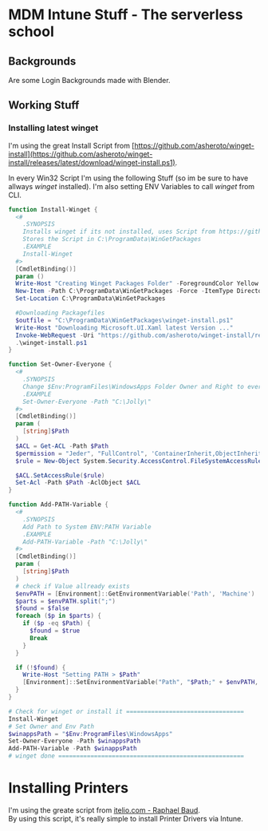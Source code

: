 # MDM Intune Stuff - The serverless school

## Backgrounds

Are some Login Backgrounds made with Blender.

## Working Stuff

### Installing latest winget

I'm using the great Install Script from [https://github.com/asheroto/winget-install](https://github.com/asheroto/winget-install/releases/latest/download/winget-install.ps1).

In every Win32 Script I'm using the following Stuff (so im be sure to have allways _winget_ installed).
I'm also setting ENV Variables to call _winget_ from CLI.

```Powershell
function Install-Winget {
  <#
    .SYNOPSIS
    Installs winget if its not installed, uses Script from https://github.com/asheroto/winget-install/releases/latest/download/winget-install.ps1.
    Stores the Script in C:\ProgramData\WinGetPackages
    .EXAMPLE
    Install-Winget
  #>
  [CmdletBinding()]
  param ()
  Write-Host "Creating Winget Packages Folder" -ForegroundColor Yellow
  New-Item -Path C:\ProgramData\WinGetPackages -Force -ItemType Directory | Out-Null
  Set-Location C:\ProgramData\WinGetPackages

  #Downloading Packagefiles
  $outfile = "C:\ProgramData\WinGetPackages\winget-install.ps1"
  Write-Host "Downloading Microsoft.UI.Xaml latest Version ..."
  Invoke-WebRequest -Uri "https://github.com/asheroto/winget-install/releases/latest/download/winget-install.ps1" -OutFile $outfile -UseBasicParsing
  .\winget-install.ps1
}

function Set-Owner-Everyone {
  <#
    .SYNOPSIS
    Change $Env:ProgramFiles\WindowsApps Folder Owner and Right to everyone
    .EXAMPLE
    Set-Owner-Everyone -Path "C:\Jolly\"
  #>
  [CmdletBinding()]
  param (
    [string]$Path
  )
  $ACL = Get-ACL -Path $Path
  $permission = "Jeder", "FullControl", 'ContainerInherit,ObjectInherit', 'None', 'Allow'
  $rule = New-Object System.Security.AccessControl.FileSystemAccessRule $permission

  $ACL.SetAccessRule($rule)
  Set-Acl -Path $Path -AclObject $ACL
}

function Add-PATH-Variable {
  <#
    .SYNOPSIS
    Add Path to System ENV:PATH Variable
    .EXAMPLE
    Add-PATH-Variable -Path "C:\Jolly\"
  #>
  [CmdletBinding()]
  param (
    [string]$Path
  )
  # check if Value allready exists
  $envPATH = [Environment]::GetEnvironmentVariable('Path', 'Machine')
  $parts = $envPATH.split(";")
  $found = $false
  foreach ($p in $parts) {
    if ($p -eq $Path) {
      $found = $true
      Break
    }
  }

  if (!$found) {
    Write-Host "Setting PATH > $Path"
    [Environment]::SetEnvironmentVariable("Path", "$Path;" + $envPATH, [EnvironmentVariableTarget]::Machine)
  }
}

# Check for winget or install it =================================
Install-Winget
# Set Owner and Env Path
$winappsPath = "$Env:ProgramFiles\WindowsApps"
Set-Owner-Everyone -Path $winappsPath
Add-PATH-Variable -Path $winappsPath
# winget done ====================================================
```

# Installing Printers

I'm using the greate script from [itelio.com - Raphael Baud](https://clouduncovered.itelio.com/themengebiete/intune/ip-drucker-installieren/).  
By using this script, it's really simple to install Printer Drivers via Intune.
